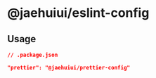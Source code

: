 # @jaehuiui/eslint-config

## Usage

```json
// .package.json

"prettier": "@jaehuiui/prettier-config"

```